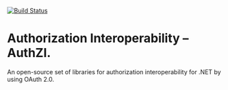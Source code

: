 [![Build Status](https://dev.azure.com/async-hub/AuthZI/_apis/build/status/AuthZI-CI?branchName=master)](https://dev.azure.com/async-hub/AuthZI/_build/latest?definitionId=1&branchName=master)
# **Auth**ori**z**ation **I**nteroperability – AuthZI.

An open-source set of libraries for authorization interoperability for .NET by using OAuth 2.0.